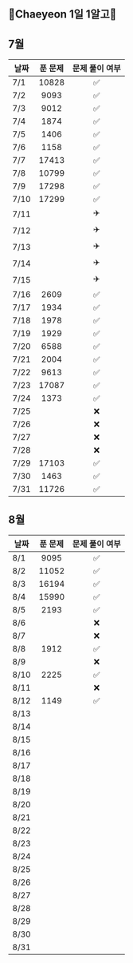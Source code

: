 ## 🌼Chaeyeon 1일 1알고🌼

## 7월

| 날짜 | 푼 문제 | 문제 풀이 여부 |
| ---- | :-----:| :-----------: |
| 7/1  |  10828  |      ✅        |
| 7/2  |  9093   |      ✅        |
| 7/3  |  9012   |      ✅        |
| 7/4  |  1874   |      ✅        |
| 7/5  |  1406   |      ✅        |
| 7/6  |  1158   |      ✅        |
| 7/7  |  17413  |      ✅        |
| 7/8  |  10799  |      ✅        |
| 7/9  |  17298  |      ✅        |
| 7/10 |  17299  |      ✅        |
| 7/11 |         |      ✈️        |
| 7/12 |         |      ✈️        |
| 7/13 |         |      ✈️        |
| 7/14 |         |      ✈️        |
| 7/15 |         |      ✈️        |
| 7/16 |  2609   |      ✅        |
| 7/17 |  1934   |      ✅        |
| 7/18 |  1978   |      ✅        |
| 7/19 |  1929   |      ✅        |
| 7/20 |  6588   |      ✅        |
| 7/21 |  2004   |      ✅        |
| 7/22 |  9613   |      ✅        |
| 7/23 | 17087   |      ✅        |
| 7/24 |  1373   |      ✅        |
| 7/25 |         |      ❌        |
| 7/26 |         |      ❌        |
| 7/27 |         |      ❌        |
| 7/28 |         |      ❌        |
| 7/29 | 17103   |      ✅        |
| 7/30 |  1463   |      ✅        |
| 7/31 | 11726   |      ✅        |

## 8월

| 날짜 | 푼 문제 | 문제 풀이 여부 |
| ---- | :-----:| :-----------: |
| 8/1  |  9095   |      ✅        |
| 8/2  | 11052   |      ✅        |
| 8/3  | 16194   |      ✅        |
| 8/4  | 15990   |      ✅        |
| 8/5  |  2193   |      ✅        |
| 8/6  |         |      ❌        |
| 8/7  |         |      ❌        |
| 8/8  |  1912   |      ✅        |
| 8/9  |         |      ❌        |
| 8/10 |  2225   |      ✅        |
| 8/11 |         |      ❌        |
| 8/12 |  1149   |      ✅        |
| 8/13 |         |                |
| 8/14 |         |                |
| 8/15 |         |                |
| 8/16 |         |                |
| 8/17 |         |                |
| 8/18 |         |                |
| 8/19 |         |                |
| 8/20 |         |                |
| 8/21 |         |                |
| 8/22 |         |                |
| 8/23 |         |                |
| 8/24 |         |                |
| 8/25 |         |                |
| 8/26 |         |                |
| 8/27 |         |                |
| 8/28 |         |                |
| 8/29 |         |                |
| 8/30 |         |                |
| 8/31 |         |                |

